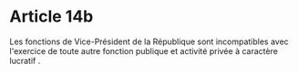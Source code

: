 # Article 14b

Les fonctions de Vice-Président de la République sont incompatibles avec l'exercice
de toute autre fonction publique et activité privée à caractère lucratif .
